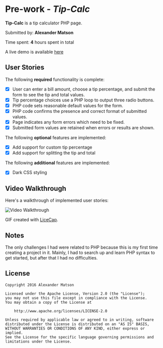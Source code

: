 # Pre-work - *Tip-Calc*

**Tip-Calc** is a tip calculator PHP page.

Submitted by: **Alexander Matson**

Time spent: **4** hours spent in total

A live demo is available [here](http://atauno.com/tip-calc)

## User Stories

The following **required** functionality is complete:
* [x] User can enter a bill amount, choose a tip percentage, and submit the form to see the tip and total values.
* [x] Tip percentage choices use a PHP loop to output three radio buttons.
* [x] PHP code sets reasonable default values for the form.
* [x] PHP code confirms the presence and correct format of submitted values.
* [x] Page indicates any form errors which need to be fixed.
* [x] Submitted form values are retained when errors or results are shown.

The following **optional** features are implemented:
* [x] Add support for custom tip percentage
* [x] Add support for splitting the tip and total

The following **additional** features are implemented:

* [x] Dark CSS styling

## Video Walkthrough

Here's a walkthrough of implemented user stories:

<img src='http://i.imgur.com/Pbm4AZo.gif' title='Video Walkthrough' width='' alt='Video Walkthrough' />

GIF created with [LiceCap](http://www.cockos.com/licecap/).

## Notes

The only challenges I had were related to PHP because this is my first time creating a project in it.
Mainly, I had to search up and learn PHP syntax to get started, but after that I had no difficulties. 

## License

    Copyright 2016 Alexander Matson

    Licensed under the Apache License, Version 2.0 (the "License");
    you may not use this file except in compliance with the License.
    You may obtain a copy of the License at

        http://www.apache.org/licenses/LICENSE-2.0

    Unless required by applicable law or agreed to in writing, software
    distributed under the License is distributed on an "AS IS" BASIS,
    WITHOUT WARRANTIES OR CONDITIONS OF ANY KIND, either express or implied.
    See the License for the specific language governing permissions and
    limitations under the License.
